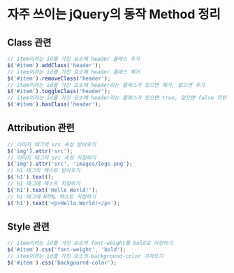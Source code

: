 # 자주 쓰이는 jQuery의 동작 Method 정리

## Class 관련
```javascript
// item이라는 id를 가진 요소에 header 클래스 추가
$('#item').addClass('header');
// item이라는 id를 가진 요소에 header 클래스 제거
$('#item').removeClass('header');
// item이라는 id를 가진 요소에 header라는 클래스가 있으면 제거, 없으면 추가
$('#item').toggleClass('header');
// item이라는 id를 가진 요소에 header라는 클래스가 있으면 true, 없으면 false 리턴
$('#item').hasClass('header');
```

## Attribution 관련
```javascript
// 이미지 태그의 src 속성 받아오기
$('img').attr('src');
// 이미지 태그의 src 속성 지정하기
$('img').attr('src', 'images/logo.png');
// h1 태그의 텍스트 받아오기
$('h1').text();
// h1 태그에 텍스트 지정하기
$('h1').text('Hello World!');
// h1 태그에 HTML 텍스트 지정하기
$('h1').text('<p>Hello World!</p>');
```

## Style 관련
```javascript
// item이라는 id를 가진 요소의 font-weight를 bold로 지정하기
$('#item').css('font-weight', 'bold');
// item이라는 id를 가진 요소의 background-color 가져오기
$('#item').css('backgournd-color');
```
